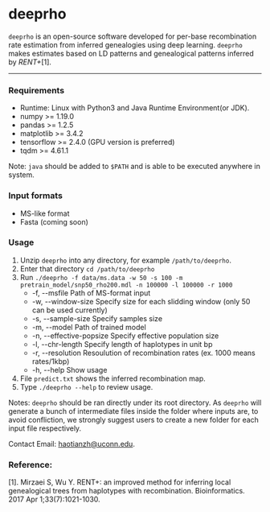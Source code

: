 # deeprho
`deeprho` is an open-source software developed for per-base recombination rate estimation from inferred genealogies using deep learning. `deeprho` makes estimates based on LD patterns and genealogical patterns inferred by *RENT+*[1].

---
### Requirements
- Runtime: Linux with Python3 and Java Runtime Environment(or JDK).
- numpy >= 1.19.0
- pandas >= 1.2.5
- matplotlib >= 3.4.2
- tensorflow >= 2.4.0 (GPU version is preferred)
- tqdm >= 4.61.1

Note: `java` should be added to `$PATH` and is able to be executed anywhere in system.

### Input formats
- MS-like format
- Fasta (coming soon)

### Usage
1. Unzip `deeprho` into any directory, for example `/path/to/deeprho`.
2. Enter that directory `cd /path/to/deeprho`
3. Run `./deeprho -f data/ms.data -w 50 -s 100 -m pretrain_model/snp50_rho200.mdl -n 100000 -l 100000 -r 1000`
    - -f, --msfile <MSFILE>               Path of MS-format input
    - -w, --window-size <WINDOWSIZE>      Specify size for each slidding window (only 50 can be used currently)
    - -s, --sample-size <POPSIZE>         Specify samples size
    - -m, --model <MODEL>                 Path of trained model
    - -n, --effective-popsize             Specify effective population size
    - -l, --chr-length                    Specify length of haplotypes in unit bp
    - -r, --resolution                    Resoulution of recombination rates (ex. 1000 means rates/1kbp)
    - -h, --help                          Show usage
4. File `predict.txt` shows the inferred recombination map.
5. Type `./deeprho --help` to review usage.
  
Notes: `deeprho` should be ran directly under its root directory. As `deeprho` will generate a bunch of intermediate files inside the folder where inputs are, to avoid confliction, we strongly suggest users to create a new folder for each input file respectively.
  
Contact Email: haotianzh@uconn.edu.
    
### Reference:
[1]. Mirzaei S, Wu Y. RENT+: an improved method for inferring local genealogical trees from haplotypes with recombination. Bioinformatics. 2017 Apr 1;33(7):1021-1030.
  
